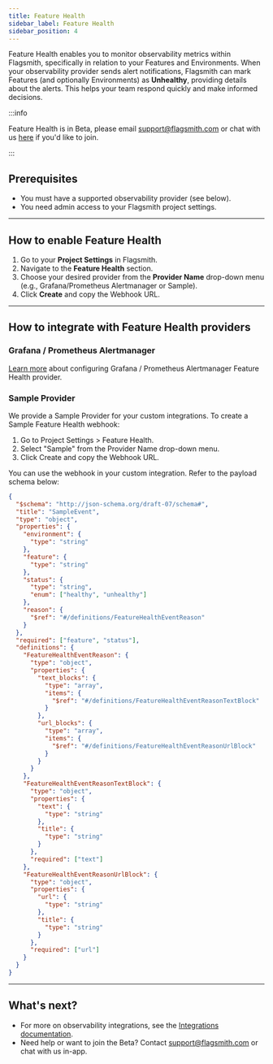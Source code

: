 ```yaml
---
title: Feature Health
sidebar_label: Feature Health
sidebar_position: 4
---
```


Feature Health enables you to monitor observability metrics within Flagsmith, specifically in relation to your Features and Environments. When your observability provider sends alert notifications, Flagsmith can mark Features (and optionally Environments) as **Unhealthy**, providing details about the alerts. This helps your team respond quickly and make informed decisions.

:::info

Feature Health is in Beta, please email support@flagsmith.com or chat with us <a href="#" class="open-chat" data-crisp-chat-message="Hello, I'm interested in joining the feature health beta.">here</a> if you'd like to join. 

:::

## Prerequisites

- You must have a supported observability provider (see below).
- You need admin access to your Flagsmith project settings.

---

## How to enable Feature Health

1. Go to your **Project Settings** in Flagsmith.
2. Navigate to the **Feature Health** section.
3. Choose your desired provider from the **Provider Name** drop-down menu (e.g., Grafana/Prometheus Alertmanager or Sample).
4. Click **Create** and copy the Webhook URL.

---

## How to integrate with Feature Health providers

### Grafana / Prometheus Alertmanager

[Learn more](/integrations/apm/grafana/#feature-health-provider-setup) about configuring Grafana / Prometheus Alertmanager Feature Health provider.

### Sample Provider

We provide a Sample Provider for your custom integrations. To create a Sample Feature Health webhook:

1. Go to Project Settings > Feature Health.
2. Select "Sample" from the Provider Name drop-down menu.
3. Click Create and copy the Webhook URL.

You can use the webhook in your custom integration. Refer to the payload schema below:

```json
{
  "$schema": "http://json-schema.org/draft-07/schema#",
  "title": "SampleEvent",
  "type": "object",
  "properties": {
    "environment": {
      "type": "string"
    },
    "feature": {
      "type": "string"
    },
    "status": {
      "type": "string",
      "enum": ["healthy", "unhealthy"]
    },
    "reason": {
      "$ref": "#/definitions/FeatureHealthEventReason"
    }
  },
  "required": ["feature", "status"],
  "definitions": {
    "FeatureHealthEventReason": {
      "type": "object",
      "properties": {
        "text_blocks": {
          "type": "array",
          "items": {
            "$ref": "#/definitions/FeatureHealthEventReasonTextBlock"
          }
        },
        "url_blocks": {
          "type": "array",
          "items": {
            "$ref": "#/definitions/FeatureHealthEventReasonUrlBlock"
          }
        }
      }
    },
    "FeatureHealthEventReasonTextBlock": {
      "type": "object",
      "properties": {
        "text": {
          "type": "string"
        },
        "title": {
          "type": "string"
        }
      },
      "required": ["text"]
    },
    "FeatureHealthEventReasonUrlBlock": {
      "type": "object",
      "properties": {
        "url": {
          "type": "string"
        },
        "title": {
          "type": "string"
        }
      },
      "required": ["url"]
    }
  }
}
```

---

## What's next?

- For more on observability integrations, see the [Integrations documentation](/integrations/).
- Need help or want to join the Beta? Contact [support@flagsmith.com](mailto:support@flagsmith.com) or chat with us in-app.
